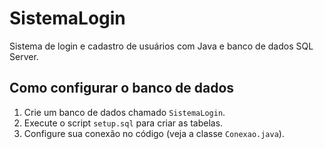 # SistemaLogin
 Sistema de login e cadastro de usuários com Java e banco de dados SQL Server.

## Como configurar o banco de dados
 
1. Crie um banco de dados chamado `SistemaLogin`.
2. Execute o script `setup.sql` para criar as tabelas.
3. Configure sua conexão no código (veja a classe `Conexao.java`).

